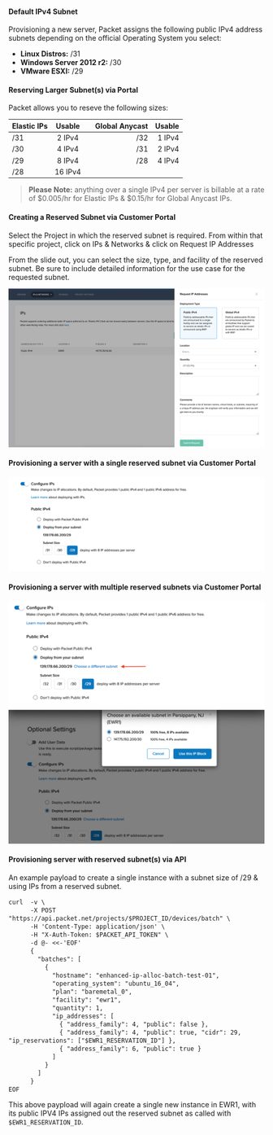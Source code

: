 <!-- <meta>
{
    "title":"IP Allocation",
    "description":"Provision servers with a reserved subnet",
    "tag":["subnet", "IP"],
    "seo-title": "IP Allocation - Packet Developer Docs",
    "seo-description": "Provision servers with a reserved subnet",
    "og-title": "IP Allocation",
    "og-description": "Provision servers with a reserved subnet"
}
</meta> -->

#### Default IPv4 Subnet

Provisioning a new server, Packet assigns the following public IPv4 address subnets depending on the official Operating System you select:

* __Linux Distros:__ /31
* __Windows Server 2012 r2:__ /30
* __VMware ESXI:__ /29


#### Reserving Larger Subnet(s) via Portal

Packet allows you to reseve the following sizes:

| Elastic IPs        |Usable |   | Global Anycast | Usable |
| ------------- |:-------------:| -----:| -----:| -----:
| /31    | 2 IPv4 | | /32       | 1 IPv4
| /30    | 4 IPv4 | | /31       | 2 IPv4
| /29    |8 IPv4|   | /28       | 4 IPv4
| /28    |16 IPv4|

> **Please Note:**  anything over a single IPv4 per server is billable at a rate of $0.005/hr for Elastic IPs & $0.15/hr for Global Anycast IPs. 

#### Creating a Reserved Subnet via Customer Portal

Select the Project in which the reserved subnet is required. From within that specific project, click on IPs & Networks & click on Request IP Addresses

From the slide out, you can select the size, type, and facility of the reserved subnet. Be sure to include detailed information for the use case for the requested subnet. 


![projects-ips-networks](project-ips-networks.png)


#### Provisioning a server with a single reserved subnet via Customer Portal

![deploy-reserved-subnet](deploy-reserved-subnet.png)

#### Provisioning a server with multiple reserved subnets via Customer Portal

![deploy-reserved-subnets-multi](deploy-choose-reserved-subnet.png)

#### Provisioning server with reserved subnet(s) via API


An example payload to create a single instance with a subnet size of /29 & using IPs from a reserved subnet. 

```
curl  -v \
      -X POST "https://api.packet.net/projects/$PROJECT_ID/devices/batch" \
      -H 'Content-Type: application/json' \
      -H "X-Auth-Token: $PACKET_API_TOKEN" \
      -d @- <<-'EOF'
      {
        "batches": [
          {
            "hostname": "enhanced-ip-alloc-batch-test-01",
            "operating_system": "ubuntu_16_04",
            "plan": "baremetal_0",
            "facility": "ewr1",
            "quantity": 1,
            "ip_addresses": [
              { "address_family": 4, "public": false },
              { "address_family": 4, "public": true, "cidr": 29, "ip_reservations": ["$EWR1_RESERVATION_ID"] },
              { "address_family": 6, "public": true }
            ]
          }
        ]
      }
EOF

```

This above paypload will again create a single new instance in EWR1, with its public IPV4 IPs assigned out the reserved subnet as called with `$EWR1_RESERVATION_ID`.


